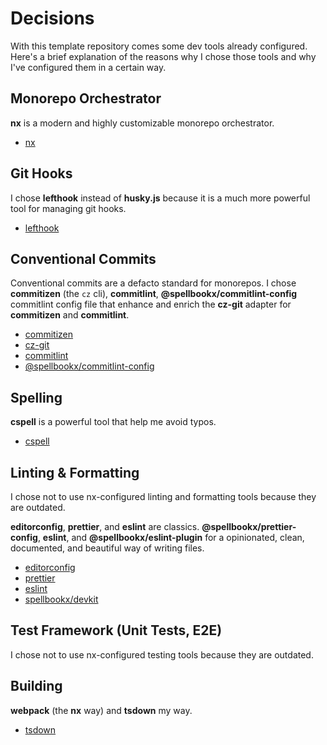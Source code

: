 # Decisions

With this template repository comes some dev tools already configured.
Here's a brief explanation of the reasons why I chose those tools and why I've configured them in a certain way.

## Monorepo Orchestrator

**nx** is a modern and highly customizable monorepo orchestrator.

- [nx](https://nx.dev)

## Git Hooks

I chose **lefthook** instead of **husky.js** because it is a much more powerful tool for managing git hooks.

- [lefthook](https://lefthook.dev)

## Conventional Commits

Conventional commits are a defacto standard for monorepos. I chose **commitizen** (the `cz` cli), **commitlint**, **@spellbookx/commitlint-config** commitlint config file that enhance and enrich the **cz-git** adapter for **commitizen** and **commitlint**.

- [commitizen](https://commitizen.github.io/cz-cli/)
- [cz-git](https://cz-git.qbb.sh/)
- [commitlint](https://commitlint.js.org/)
- [@spellbookx/commitlint-config](https://github.com/spellbookx/devkit)

## Spelling

**cspell** is a powerful tool that help me avoid typos.

- [cspell](https://cspell.org)

## Linting & Formatting

I chose not to use nx-configured linting and formatting tools because they are outdated.

**editorconfig**, **prettier**, and **eslint** are classics.
**@spellbookx/prettier-config**, **eslint**, and **@spellbookx/eslint-plugin** for a opinionated, clean, documented, and beautiful way of writing files.

- [editorconfig](https://editorconfig.org/)
- [prettier](https://prettier.io)
- [eslint](https://eslint.org)
- [spellbookx/devkit](https://github.com/spellbookx/devkit)

## Test Framework (Unit Tests, E2E)

I chose not to use nx-configured testing tools because they are outdated.

## Building

**webpack** (the **nx** way) and **tsdown** my way.

- [tsdown](https://tsdown.dev/)
